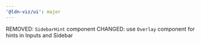 ```yaml
---
'@ldn-viz/ui': major
---
```


REMOVED: `SidebarHint` component
CHANGED: use `Overlay` component for hints in Inputs and Sidebar
